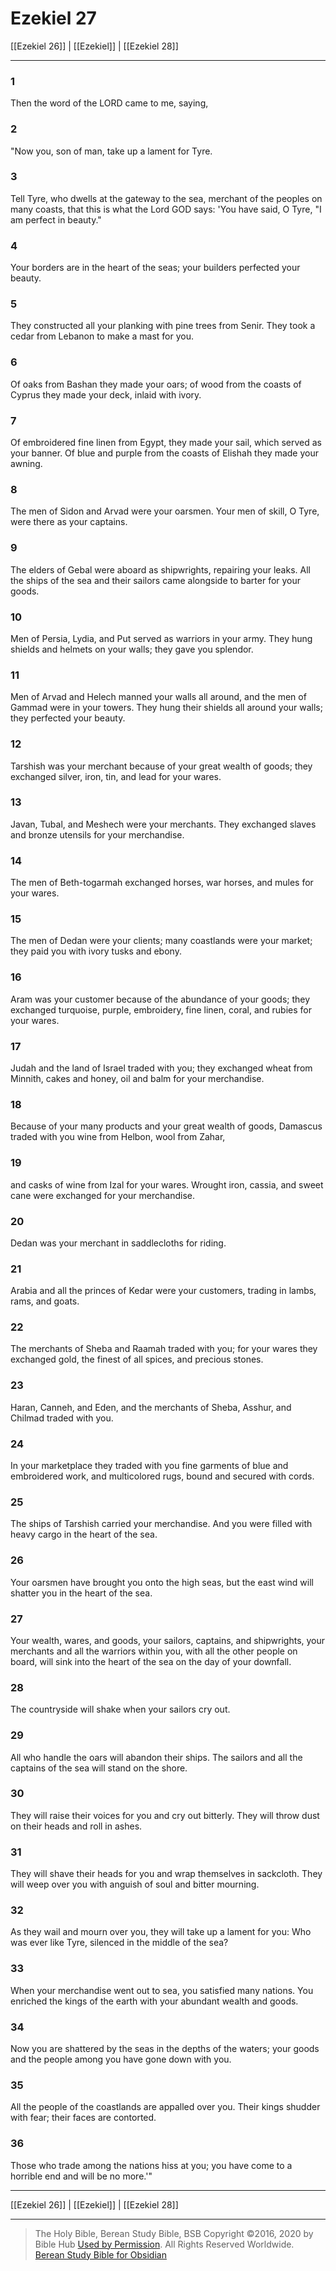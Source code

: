# Ezekiel 27

[[Ezekiel 26]] | [[Ezekiel]] | [[Ezekiel 28]]

---

### 1
Then the word of the LORD came to me, saying,

### 2
"Now you, son of man, take up a lament for Tyre.

### 3
Tell Tyre, who dwells at the gateway to the sea, merchant of the peoples on many coasts, that this is what the Lord GOD says: 'You have said, O Tyre, "I am perfect in beauty."

### 4
Your borders are in the heart of the seas; your builders perfected your beauty.

### 5
They constructed all your planking with pine trees from Senir. They took a cedar from Lebanon to make a mast for you.

### 6
Of oaks from Bashan they made your oars; of wood from the coasts of Cyprus they made your deck, inlaid with ivory.

### 7
Of embroidered fine linen from Egypt, they made your sail, which served as your banner. Of blue and purple from the coasts of Elishah they made your awning.

### 8
The men of Sidon and Arvad were your oarsmen. Your men of skill, O Tyre, were there as your captains.

### 9
The elders of Gebal were aboard as shipwrights, repairing your leaks. All the ships of the sea and their sailors came alongside to barter for your goods.

### 10
Men of Persia, Lydia, and Put served as warriors in your army. They hung shields and helmets on your walls; they gave you splendor.

### 11
Men of Arvad and Helech manned your walls all around, and the men of Gammad were in your towers. They hung their shields all around your walls; they perfected your beauty.

### 12
Tarshish was your merchant because of your great wealth of goods; they exchanged silver, iron, tin, and lead for your wares.

### 13
Javan, Tubal, and Meshech were your merchants. They exchanged slaves and bronze utensils for your merchandise.

### 14
The men of Beth-togarmah exchanged horses, war horses, and mules for your wares.

### 15
The men of Dedan were your clients; many coastlands were your market; they paid you with ivory tusks and ebony.

### 16
Aram was your customer because of the abundance of your goods; they exchanged turquoise, purple, embroidery, fine linen, coral, and rubies for your wares.

### 17
Judah and the land of Israel traded with you; they exchanged wheat from Minnith, cakes and honey, oil and balm for your merchandise.

### 18
Because of your many products and your great wealth of goods, Damascus traded with you wine from Helbon, wool from Zahar,

### 19
and casks of wine from Izal for your wares. Wrought iron, cassia, and sweet cane were exchanged for your merchandise.

### 20
Dedan was your merchant in saddlecloths for riding.

### 21
Arabia and all the princes of Kedar were your customers, trading in lambs, rams, and goats.

### 22
The merchants of Sheba and Raamah traded with you; for your wares they exchanged gold, the finest of all spices, and precious stones.

### 23
Haran, Canneh, and Eden, and the merchants of Sheba, Asshur, and Chilmad traded with you.

### 24
In your marketplace they traded with you fine garments of blue and embroidered work, and multicolored rugs, bound and secured with cords.

### 25
The ships of Tarshish carried your merchandise. And you were filled with heavy cargo in the heart of the sea.

### 26
Your oarsmen have brought you onto the high seas, but the east wind will shatter you in the heart of the sea.

### 27
Your wealth, wares, and goods, your sailors, captains, and shipwrights, your merchants and all the warriors within you, with all the other people on board, will sink into the heart of the sea on the day of your downfall.

### 28
The countryside will shake when your sailors cry out.

### 29
All who handle the oars will abandon their ships. The sailors and all the captains of the sea will stand on the shore.

### 30
They will raise their voices for you and cry out bitterly. They will throw dust on their heads and roll in ashes.

### 31
They will shave their heads for you and wrap themselves in sackcloth. They will weep over you with anguish of soul and bitter mourning.

### 32
As they wail and mourn over you, they will take up a lament for you: Who was ever like Tyre, silenced in the middle of the sea?

### 33
When your merchandise went out to sea, you satisfied many nations. You enriched the kings of the earth with your abundant wealth and goods.

### 34
Now you are shattered by the seas in the depths of the waters; your goods and the people among you have gone down with you.

### 35
All the people of the coastlands are appalled over you. Their kings shudder with fear; their faces are contorted.

### 36
Those who trade among the nations hiss at you; you have come to a horrible end and will be no more.'"

---

[[Ezekiel 26]] | [[Ezekiel]] | [[Ezekiel 28]]

---

> The Holy Bible, Berean Study Bible, BSB
> Copyright &copy;2016, 2020 by Bible Hub
> [Used by Permission](https://berean.bible/terms.htm). All Rights Reserved Worldwide.
> [Berean Study Bible for Obsidian](https://github.com/gapmiss/berean-study-bible-for-obsidian)</small>

